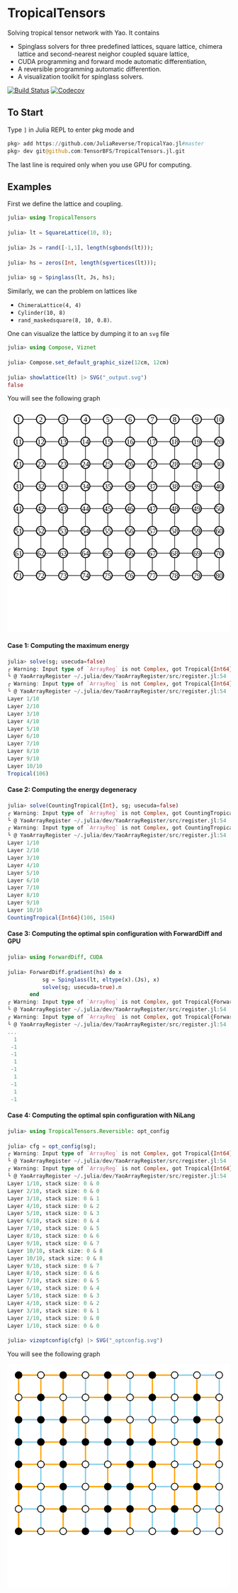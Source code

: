 # TropicalTensors

Solving tropical tensor network with Yao. It contains

* Spinglass solvers for three predefined lattices,
  square lattice, chimera lattice and second-nearest neighor coupled square lattice,
* CUDA programming and forward mode automatic differentiation,
* A reversible programming automatic differention.
* A visualization toolkit for spinglass solvers.

[![Build Status](https://travis-ci.com/TensorBFS/TropicalTensors.jl.svg?branch=master)](https://travis-ci.com/TensorBFS/TropicalTensors.jl)
[![Codecov](https://codecov.io/gh/TensorBFS/TropicalTensors.jl/branch/master/graph/badge.svg)](https://codecov.io/gh/TensorBFS/TropicalTensors.jl)

## To Start

Type `]` in Julia REPL to enter pkg mode and
```julia pkg
pkg> add https://github.com/JuliaReverse/TropicalYao.jl#master
pkg> dev git@github.com:TensorBFS/TropicalTensors.jl.git
```
The last line is required only when you use GPU for computing.

## Examples
First we define the lattice and coupling.

```julia repl
julia> using TropicalTensors

julia> lt = SquareLattice(10, 8);

julia> Js = rand([-1,1], length(sgbonds(lt)));

julia> hs = zeros(Int, length(sgvertices(lt)));

julia> sg = Spinglass(lt, Js, hs);
```

Similarly, we can the problem on lattices like
* `ChimeraLattice(4, 4)`
* `Cylinder(10, 8)`
* `rand_maskedsquare(8, 10, 0.8)`.

One can visualize the lattice by dumping it to an `svg` file

```julia repl
julia> using Compose, Viznet

julia> Compose.set_default_graphic_size(12cm, 12cm)

julia> showlattice(lt) |> SVG("_output.svg")
false
```

You will see the following graph

![lattice](lattice.svg)

#### Case 1: Computing the maximum energy

```julia repl
julia> solve(sg; usecuda=false)
┌ Warning: Input type of `ArrayReg` is not Complex, got Tropical{Int64}
└ @ YaoArrayRegister ~/.julia/dev/YaoArrayRegister/src/register.jl:54
┌ Warning: Input type of `ArrayReg` is not Complex, got Tropical{Int64}
└ @ YaoArrayRegister ~/.julia/dev/YaoArrayRegister/src/register.jl:54
Layer 1/10
Layer 2/10
Layer 3/10
Layer 4/10
Layer 5/10
Layer 6/10
Layer 7/10
Layer 8/10
Layer 9/10
Layer 10/10
Tropical(106)
```

#### Case 2: Computing the energy degeneracy
```julia repl
julia> solve(CountingTropical{Int}, sg; usecuda=false)
┌ Warning: Input type of `ArrayReg` is not Complex, got CountingTropical{Int64}
└ @ YaoArrayRegister ~/.julia/dev/YaoArrayRegister/src/register.jl:54
┌ Warning: Input type of `ArrayReg` is not Complex, got CountingTropical{Int64}
└ @ YaoArrayRegister ~/.julia/dev/YaoArrayRegister/src/register.jl:54
Layer 1/10
Layer 2/10
Layer 3/10
Layer 4/10
Layer 5/10
Layer 6/10
Layer 7/10
Layer 8/10
Layer 9/10
Layer 10/10
CountingTropical{Int64}(106, 1504)
```

#### Case 3: Computing the optimal spin configuration with ForwardDiff and GPU
```julia repl
julia> using ForwardDiff, CUDA

julia> ForwardDiff.gradient(hs) do x
           sg = Spinglass(lt, eltype(x).(Js), x)
           solve(sg; usecuda=true).n
       end
┌ Warning: Input type of `ArrayReg` is not Complex, got Tropical{ForwardDiff.Dual{ForwardDiff.Tag{var"#7#8",Int64},Int64,12}}
└ @ YaoArrayRegister ~/.julia/dev/YaoArrayRegister/src/register.jl:54
┌ Warning: Input type of `ArrayReg` is not Complex, got Tropical{ForwardDiff.Dual{ForwardDiff.Tag{var"#7#8",Int64},Int64,12}}
└ @ YaoArrayRegister ~/.julia/dev/YaoArrayRegister/src/register.jl:54
...
  1
 -1
 -1
  1
 -1
  1
 -1
  1
 -1
```

#### Case 4: Computing the optimal spin configuration with NiLang

```julia repl
julia> using TropicalTensors.Reversible: opt_config

julia> cfg = opt_config(sg);
┌ Warning: Input type of `ArrayReg` is not Complex, got Tropical{Int64}
└ @ YaoArrayRegister ~/.julia/dev/YaoArrayRegister/src/register.jl:54
┌ Warning: Input type of `ArrayReg` is not Complex, got Tropical{Int64}
└ @ YaoArrayRegister ~/.julia/dev/YaoArrayRegister/src/register.jl:54
Layer 1/10, stack size: 0 & 0
Layer 2/10, stack size: 0 & 0
Layer 3/10, stack size: 0 & 1
Layer 4/10, stack size: 0 & 2
Layer 5/10, stack size: 0 & 3
Layer 6/10, stack size: 0 & 4
Layer 7/10, stack size: 0 & 5
Layer 8/10, stack size: 0 & 6
Layer 9/10, stack size: 0 & 7
Layer 10/10, stack size: 0 & 8
Layer 10/10, stack size: 0 & 8
Layer 9/10, stack size: 0 & 7
Layer 8/10, stack size: 0 & 6
Layer 7/10, stack size: 0 & 5
Layer 6/10, stack size: 0 & 4
Layer 5/10, stack size: 0 & 3
Layer 4/10, stack size: 0 & 2
Layer 3/10, stack size: 0 & 1
Layer 2/10, stack size: 0 & 0
Layer 1/10, stack size: 0 & 0

julia> vizoptconfig(cfg) |> SVG("_optconfig.svg")
```

You will see the following graph

![optconfig](optconfig.svg)
